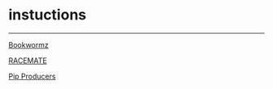 # instuctions 

---

[Bookwormz](https://bookwormz-api.herokuapp.com/)

[RACEMATE](https://racemate3d.herokuapp.com/)

[Pip Producers](https://fierce-springs-23091.herokuapp.com/)
